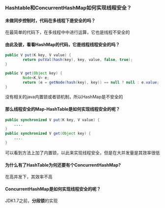 ### Hashtable和ConcurrentHashMap如何实现线程安全？

#### 未做同步控制时，代码在多线程下是安全的吗？

在最简单的代码下，在多线程中中进行运算，它也是线程不安全的

#### 由此及彼，看看HashMap的代码，它是线程线程安全的吗？

```java
public V put(K key, V value) {
        return putVal(hash(key), key, value, false, true);
}

public V get(Object key) {
        Node<K,V> e;
        return (e = getNode(hash(key), key)) == null ? null : e.value;
}
```

没有相关的java内置锁或者锁机制，所以HashMap是不安全的

#### 那么线程安全的Map-HashTable是如何实现线程安全的呢？

```java
public synchronized V put(K key, V value) {
    ....
}
public synchronized V get(Object key) {
    ....
}
```

可以看到方法上加了内置锁，以此来实现线程安全，但是在大并发量是其效率很低

#### 为什么有了HashTable为何还要有个ConcurrentHashMap?

在高并发下，其效率不高

#### ConcurrentHashMap是如何实现线程安全的呢？

JDK1.7之前，**分段锁**的实现



